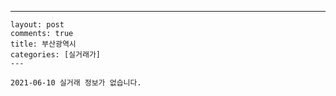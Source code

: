 ---
    layout: post
    comments: true
    title: 부산광역시
    categories: [실거래가]
    ---

    2021-06-10 실거래 정보가 없습니다.

    
